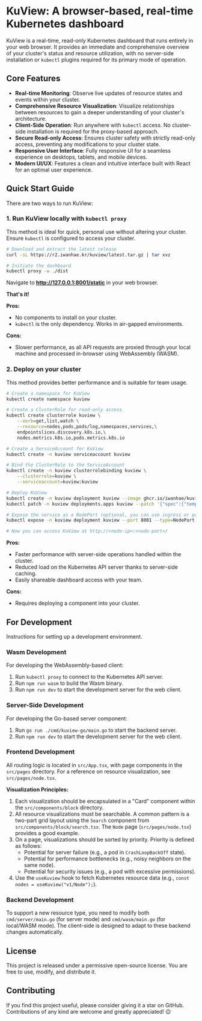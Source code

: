 # KuView: A browser-based, real-time Kubernetes dashboard

KuView is a real-time, read-only Kubernetes dashboard that runs entirely in your web browser. It provides an immediate and comprehensive overview of your cluster's status and resource utilization, with no server-side installation or `kubectl` plugins required for its primary mode of operation.

## Core Features

- **Real-time Monitoring**: Observe live updates of resource states and events within your cluster.
- **Comprehensive Resource Visualization**: Visualize relationships between resources to gain a deeper understanding of your cluster's architecture.
- **Client-Side Operation**: Run anywhere with `kubectl` access. No cluster-side installation is required for the proxy-based approach.
- **Secure Read-only Access**: Ensures cluster safety with strictly read-only access, preventing any modifications to your cluster state.
- **Responsive User Interface**: Fully responsive UI for a seamless experience on desktops, tablets, and mobile devices.
- **Modern UI/UX**: Features a clean and intuitive interface built with React for an optimal user experience.

## Quick Start Guide

There are two ways to run KuView:

### 1. Run KuView locally with `kubectl proxy`

This method is ideal for quick, personal use without altering your cluster. Ensure `kubectl` is configured to access your cluster.

```bash
# Download and extract the latest release
curl -sL https://r2.iwanhae.kr/kuview/latest.tar.gz | tar xvz

# Initiate the dashboard
kubectl proxy -w ./dist
```

Navigate to **http://127.0.0.1:8001/static** in your web browser.

**That's it!**

**Pros:**
- No components to install on your cluster.
- `kubectl` is the only dependency. Works in air-gapped environments.

**Cons:**
- Slower performance, as all API requests are proxied through your local machine and processed in-browser using WebAssembly (WASM).

### 2. Deploy on your cluster

This method provides better performance and is suitable for team usage.

```bash
# Create a namespace for KuView
kubectl create namespace kuview

# Create a ClusterRole for read-only access
kubectl create clusterrole kuview \
	--verb=get,list,watch \
	--resource=nodes,pods,pods/log,namespaces,services,\
	endpointslices.discovery.k8s.io,\
	nodes.metrics.k8s.io,pods.metrics.k8s.io

# Create a ServiceAccount for KuView
kubectl create -n kuview serviceaccount kuview

# Bind the ClusterRole to the ServiceAccount
kubectl create -n kuview clusterrolebinding kuview \
	--clusterrole=kuview \
	--serviceaccount=kuview:kuview

# Deploy KuView
kubectl create -n kuview deployment kuview --image ghcr.io/iwanhae/kuview:latest --port 8001
kubectl patch -n kuview deployments.apps kuview --patch '{"spec":{"template":{"spec":{"serviceAccountName":"kuview"}}}}'

# Expose the service as a NodePort (optional, you can use ingress or port-forwarding instead)
kubectl expose -n kuview deployment kuview --port 8001 --type=NodePort

# Now you can access KuView at http://<node-ip>:<node-port>/
```

**Pros:**
- Faster performance with server-side operations handled within the cluster.
- Reduced load on the Kubernetes API server thanks to server-side caching.
- Easily shareable dashboard access with your team.

**Cons:**
- Requires deploying a component into your cluster.

## For Development

Instructions for setting up a development environment.

### Wasm Development

For developing the WebAssembly-based client:

1.  Run `kubectl proxy` to connect to the Kubernetes API server.
2.  Run `npm run wasm` to build the Wasm binary.
3.  Run `npm run dev` to start the development server for the web client.

### Server-Side Development

For developing the Go-based server component:

1.  Run `go run ./cmd/kuview-go/main.go` to start the backend server.
2.  Run `npm run dev` to start the development server for the web client.

### Frontend Development

All routing logic is located in `src/App.tsx`, with page components in the `src/pages` directory. For a reference on resource visualization, see `src/pages/node.tsx`.

**Visualization Principles:**

1.  Each visualization should be encapsulated in a "Card" component within the `src/components/block` directory.
2.  All resource visualizations must be searchable. A common pattern is a two-part grid layout using the `Search` component from `src/components/block/search.tsx`. The `Node` page (`src/pages/node.tsx`) provides a good example.
3.  On a page, visualizations should be sorted by priority. Priority is defined as follows:
    - Potential for server failure (e.g., a pod in `CrashLoopBackOff` state).
    - Potential for performance bottlenecks (e.g., noisy neighbors on the same node).
    - Potential for security issues (e.g., a pod with excessive permissions).
4.  Use the `useKuview` hook to fetch Kubernetes resource data (e.g., `const nodes = useKuview("v1/Node");`).

### Backend Development

To support a new resource type, you need to modify both `cmd/server/main.go` (for server mode) and `cmd/wasm/main.go` (for local/WASM mode). The client-side is designed to adapt to these backend changes automatically.

## License

This project is released under a permissive open-source license. You are free to use, modify, and distribute it.

## Contributing

If you find this project useful, please consider giving it a star on GitHub. Contributions of any kind are welcome and greatly appreciated! 😉
